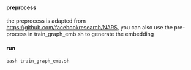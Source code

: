 #### preprocess

the preprocess is adapted from https://github.com/facebookresearch/NARS, you can also use the pre-process in train_graph_emb.sh to generate the embedding

#### run

```
bash train_graph_emb.sh
```

